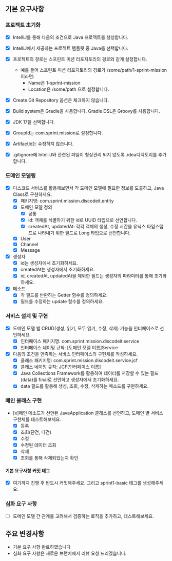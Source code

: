 ## 기본 요구사항

### 프로젝트 초기화

- [x] IntelliJ를 통해 다음의 조건으로 Java 프로젝트를 생성합니다.
- [x]  IntelliJ에서 제공하는 프로젝트 템플릿 중 Java를 선택합니다.
- [x]  프로젝트의 경로는 스프린트 미션 리포지토리의 경로와 같게 설정합니다.
    * 예를 들어 스프린트 미션 리포지토리의 경로가 /some/path/1-sprint-mission 이라면:
        * Name은 1-sprint-mission
        * Location은 /some/path
         으로 설정합니다.

- [x]  Create Git Repository 옵션은 체크하지 않습니다.
- [x]  Build system은 Gradle을 사용합니다. Gradle DSL은 Groovy를 사용합니다.
- [x]  JDK 17을 선택합니다.
- [x]  GroupId는 com.sprint.mission로 설정합니다.
- [x]  ArtifactId는 수정하지 않습니다.
- [x]  .gitignore에 IntelliJ와 관련된 파일이 형상관리 되지 않도록 .idea디렉토리를 추가합니다.

### 도메인 모델링
- [x] 디스코드 서비스를 활용해보면서 각 도메인 모델에 필요한 정보를 도출하고, Java Class로 구현하세요.
    - [x] 패키지명: com.sprint.mission.discodeit.entity
    - [x] 도메인 모델 정의
        * [x] 공통
        * [x] id: 객체를 식별하기 위한 id로 UUID 타입으로 선언합니다.
        * [x] createdAt, updatedAt: 각각 객체의 생성, 수정 시간을 유닉스 타임스탬프로 나타내기 위한 필드로 Long 타입으로 선언합니다.
    - [x] User
    - [x] Channel
    - [x] Message       
- [x] 생성자
    * [x] id는 생성자에서 초기화하세요.
    * [x] createdAt는 생성자에서 초기화하세요.
    * [x] id, createdAt, updatedAt을 제외한 필드는 생성자의 파라미터를 통해 초기화하세요.
- [x] 메소드
    * [x] 각 필드를 반환하는 Getter 함수를 정의하세요.
    * [x] 필드를 수정하는 update 함수를 정의하세요.
      
### 서비스 설계 및 구현
- [x] 도메인 모델 별 CRUD(생성, 읽기, 모두 읽기, 수정, 삭제) 기능을 인터페이스로 선언하세요.
    * [x] 인터페이스 패키지명: com.sprint.mission.discodeit.service
    * [x]  인터페이스 네이밍 규칙: [도메인 모델 이름]Service
- [x]  다음의 조건을 만족하는 서비스 인터페이스의 구현체를 작성하세요.
    * [x]  클래스 패키지명: com.sprint.mission.discodeit.service.jcf
    * [x]  클래스 네이밍 규칙: JCF[인터페이스 이름]
    * [x]  Java Collections Framework를 활용하여 데이터를 저장할 수 있는 필드(data)를 final로 선언하고 생성자에서 초기화하세요.
    * [x]  data 필드를 활용해 생성, 조회, 수정, 삭제하는 메소드를 구현하세요.

### 메인 클래스 구현
- [x]메인 메소드가 선언된 JavaApplication 클래스를 선언하고, 도메인 별 서비스 구현체를 테스트해보세요.
    * [x] 등록
    * [x] 조회(단건, 다건)
    * [x] 수정
    * [x] 수정된 데이터 조회
    * [x] 삭제
    * [x] 조회를 통해 삭제되었는지 확인

#### 기본 요구사항 커밋 태그
- [x] 여기까지 진행 후 반드시 커밋해주세요. 그리고 sprint1-basic 태그를 생성해주세요.


### 심화 요구 사항
- [ ] 도메인 모델 간 관계를 고려해서 검증하는 로직을 추가하고, 테스트해보세요.

## 주요 변경사항
- 기본 요구 사항 완료하였습니다
- 심화 요구 사항은 새로운 브랜치에서 리뷰 요청 드리겠습니다.
